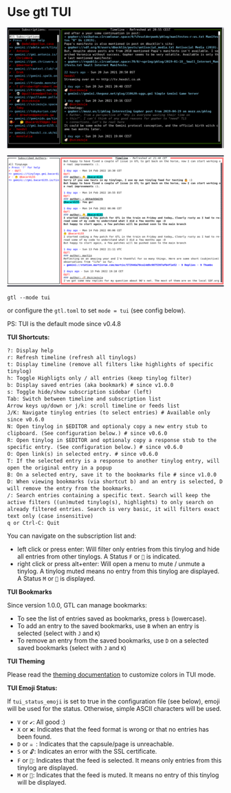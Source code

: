 # Use gtl TUI

![Gtl TUI screenshot](/docs/images/gtl_tui_screenshot.png)

![Gtl TUI screenshot (light theme example)](/docs/images/gtl_tui_screenshot_light.png)

```
gtl --mode tui
```
or configure the `gtl.toml` to set `mode = tui` (see config below).

PS: TUI is the default mode since v0.4.8


**TUI Shortcuts:**
```
?: Display help
r: Refresh timeline (refresh all tinylogs)
t: Display timeline (remove all filters like highlights of specific tinylog)
h: Toggle Highligts only / all entries (keep tinylog filter)
b: Display saved entries (aka bookmark) # since v1.0.0
s: Toggle hide/show subscription sidebar (left)
Tab: Switch between timeline and subscription list
Arrow keys up/down or j/k: scroll timeline or feeds list
J/K: Navigate tinylog entries (to select entries) # Available only since v0.6.0
N: Open tinylog in $EDITOR and optionaly copy a new entry stub to clipboard. (See configuration below.) # since v0.6.0
R: Open tinylog in $EDITOR and optionaly copy a response stub to the specific entry. (See configuration below.) # since v0.6.0
O: Open link(s) in selected entry. # since v0.6.0
T: If the selected entry is a response to another tinylog entry, will open the original entry in a popup
B: On a selected entry, save it to the bookmarks file # since v1.0.0
D: When viewing bookmarks (via shortcut b) and an entry is selected, D will remove the entry from the bookmarks.
/: Search entries containing a specific text. Search will keep the active filters ((un)muted tinylog(s), highlights) to only search on already filtered entries. Search is very basic, it will filters exact text only (case insensitive)
q or Ctrl-C: Quit
```
You can navigate on the subscription list and:
* left click or press enter: Will filter only entries from this tinylog and hide all entries from other tinylogs. A Status `F` or `🔎` is indicated.
* right click or press alt+enter: Will open a menu to mute / unmute a tinylog. A tinylog muted means no entry from this tinylog are displayed. A Status `M` or `🔕` is displayed.

**TUI Bookmarks**

Since version 1.0.0, GTL can manage bookmarks:
* To see the list of entries saved as bookmarks, press `b` (lowercase).
* To add an entry to the saved bookmarks, use `B` when an entry is selected (select with `J` and `K`)
* To remove an entry from the saved bookmarks, use `D` on a selected saved bookmarks (select with `J` and `K`)

**TUI Theming**

Please read the [theming documentation](/docs/mode-tui-theming.md) to customize colors in TUI mode.

**TUI Emoji Status:**

If `tui_status_emoji` is set to true in the configuration file (see below), emoji will be used for the status. Otherwise, simple ASCII characters will be used.

* `V` or `✔`: All good :)
* `X` or `❌`: Indicates that the feed format is wrong or that no entries has been found.
* `D` or `☠️ `: Indicates that the capsule/page is unreachable.
* `S` or `🔓`: Indicates an error with the SSL certificate.
* `F` or `🔎`: Indicates that the feed is selected. It means only entries from this tinylog are displayed.
* `M` or `🔕`: Indicates that the feed is muted. It means no entry of this tinylog will be displayed.
